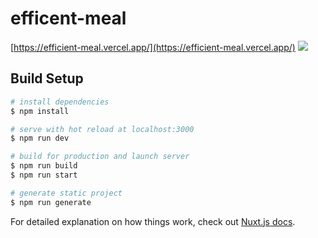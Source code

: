 # efficent-meal
[https://efficient-meal.vercel.app/](https://efficient-meal.vercel.app/)
![](https://i.imgur.com/8EX2y9u.png)
## Build Setup

```bash
# install dependencies
$ npm install

# serve with hot reload at localhost:3000
$ npm run dev

# build for production and launch server
$ npm run build
$ npm run start

# generate static project
$ npm run generate
```

For detailed explanation on how things work, check out [Nuxt.js docs](https://nuxtjs.org).
